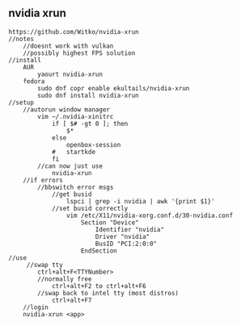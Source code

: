 ## nvidia xrun
    https://github.com/Witko/nvidia-xrun
    //notes
        //doesnt work with vulkan 
        //possibly highest FPS solution
    //install
        AUR
            yaourt nvidia-xrun
        fedora
            sudo dnf copr enable ekultails/nvidia-xrun
            sudo dnf install nvidia-xrun    
    //setup
        //autorun window manager 
            vim ~/.nvidia-xinitrc 
                if [ $# -gt 0 ]; then
                    $*
                else
                    openbox-session
                #   startkde
                fi
            //can now just use 
                nvidia-xrun
        //if errors
            //bbswitch error msgs
                //get busid
                    lspci | grep -i nvidia | awk '{print $1}' 
                //set busid correctly                
                    vim /etc/X11/nvidia-xorg.conf.d/30-nvidia.conf
                        Section "Device"
                            Identifier "nvidia"
                            Driver "nvidia"
                            BusID "PCI:2:0:0"
                        EndSection
    //use
         //swap tty
            ctrl+alt+F<TTYNumber> 
            //normally free
                ctrl+alt+F2 to ctrl+alt+F6
            //swap back to intel tty (most distros)
                ctrl+alt+F7
        //login
        nvidia-xrun <app> 
